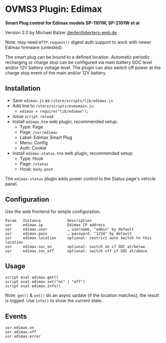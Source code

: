 # OVMS3 Plugin: Edimax

**Smart Plug control for Edimax models SP-1101W, SP-2101W et al**

Version 2.0 by Michael Balzer <dexter@dexters-web.de>

Note: may need `HTTP.request()` digest auth support to work with newer Edimax firmware (untested)

The smart plug can be bound to a defined location. Automatic periodic recharging or charge stop can
be configured via main battery SOC level and/or 12V battery voltage level. The plugin can also
switch off power at the charge stop event of the main and/or 12V battery.

## Installation

- Save `edimax.js` as `/store/scripts/lib/edimax.js`
- Add line to `/store/scripts/ovmsmain.js`:
  - `edimax = require("lib/edimax");`
- Issue `script reload`
- Install `edimax.htm` web plugin, recommended setup:
  - Type:    Page
  - Page:    `/usr/edimax`
  - Label:   Edimax Smart Plug
  - Menu:    Config
  - Auth:    Cookie
- Install `edimax-status.htm` web plugin, recommended setup:
  - Type:    Hook
  - Page:    `/status`
  - Hook:    `body.post`

The `edimax-status` plugin adds power control to the Status page's vehicle panel.

## Configuration

Use the web frontend for simple configuration.

    Param   Instance            Description
    usr     edimax.ip           Edimax IP address
    usr     edimax.user         … username, "admin" by default
    usr     edimax.pass         … password, "1234" by default
    usr     edimax.location     optional: restrict auto switch to this location
    usr     edimax.soc_on       optional: switch on if SOC at/below
    usr     edimax.soc_off      optional: switch off if SOC at/above

## Usage

    script eval edimax.get()
    script eval edimax.set("on" | "off")
    script eval edimax.info()

Note: `get()` & `set()` do an async update (if the location matches), the result is logged.
Use `info()` to show the current state.

## Events

    usr.edimax.on
    usr.edimax.off
    usr.edimax.error

